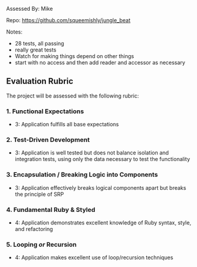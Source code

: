 Assessed By: Mike

Repo: https://github.com/squeemishly/jungle_beat

Notes: 
* 28 tests, all passing
* really great tests
* Watch for making things depend on other things
* start with no access and then add reader and accessor as necessary




## Evaluation Rubric

The project will be assessed with the following rubric:

### 1. Functional Expectations
* 3: Application fulfills all base expectations

### 2. Test-Driven Development
* 3: Application is well tested but does not balance isolation and integration tests, using only the data necessary to test the functionality

### 3. Encapsulation / Breaking Logic into Components
* 3: Application effectively breaks logical components apart but breaks the principle of SRP

### 4. Fundamental Ruby & Styled
* 4:  Application demonstrates excellent knowledge of Ruby syntax, style, and refactoring

### 5. Looping *or* Recursion
* 4: Application makes excellent use of loop/recursion techniques
